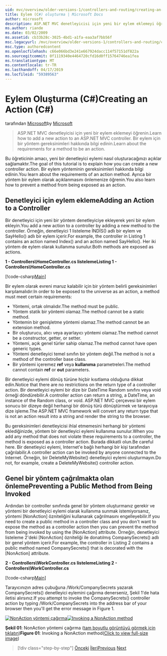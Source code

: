 ```yaml
---
uid: mvc/overview/older-versions-1/controllers-and-routing/creating-an-action-cs
title: Eylem (C#) oluşturma | Microsoft Docs
author: microsoft
description: ASP.NET MVC denetleyicisi için yeni bir eylem eklemeyi öğrenin. Bir eylem için bir yöntem gereksinimleri hakkında bilgi edinin.
ms.author: riande
ms.date: 03/02/2009
ms.assetid: cb33b28c-3025-4bd1-a1fa-eaa3af7bb56f
msc.legacyurl: /mvc/overview/older-versions-1/controllers-and-routing/creating-an-action-cs
msc.type: authoredcontent
ms.openlocfilehash: c66e066bd3e241e667924dacc114f57151df822a
ms.sourcegitcommit: 0f1119340e4464720cfd16d0ff15764746ea1fea
ms.translationtype: MT
ms.contentlocale: tr-TR
ms.lasthandoff: 04/17/2019
ms.locfileid: "59389563"
---
```

# <a name="creating-an-action-c"></a><span data-ttu-id="4686c-104">Eylem Oluşturma (C#)</span><span class="sxs-lookup"><span data-stu-id="4686c-104">Creating an Action (C#)</span></span>

<span data-ttu-id="4686c-105">tarafından [Microsoft](https://github.com/microsoft)</span><span class="sxs-lookup"><span data-stu-id="4686c-105">by [Microsoft](https://github.com/microsoft)</span></span>

> <span data-ttu-id="4686c-106">ASP.NET MVC denetleyicisi için yeni bir eylem eklemeyi öğrenin.</span><span class="sxs-lookup"><span data-stu-id="4686c-106">Learn how to add a new action to an ASP.NET MVC controller.</span></span> <span data-ttu-id="4686c-107">Bir eylem için bir yöntem gereksinimleri hakkında bilgi edinin.</span><span class="sxs-lookup"><span data-stu-id="4686c-107">Learn about the requirements for a method to be an action.</span></span>


<span data-ttu-id="4686c-108">Bu öğreticinin amacı, yeni bir denetleyici eylemi nasıl oluşturacağınızı açıklar sağlamaktır.</span><span class="sxs-lookup"><span data-stu-id="4686c-108">The goal of this tutorial is to explain how you can create a new controller action.</span></span> <span data-ttu-id="4686c-109">Bir eylem yönteminin gereksinimleri hakkında bilgi edinin.</span><span class="sxs-lookup"><span data-stu-id="4686c-109">You learn about the requirements of an action method.</span></span> <span data-ttu-id="4686c-110">Ayrıca bir yöntem bir eylem olarak açıklanmasını önlemenize öğrenin.</span><span class="sxs-lookup"><span data-stu-id="4686c-110">You also learn how to prevent a method from being exposed as an action.</span></span>

## <a name="adding-an-action-to-a-controller"></a><span data-ttu-id="4686c-111">Denetleyici için eylem ekleme</span><span class="sxs-lookup"><span data-stu-id="4686c-111">Adding an Action to a Controller</span></span>

<span data-ttu-id="4686c-112">Bir denetleyici için yeni bir yöntem denetleyiciye ekleyerek yeni bir eylem ekleyin.</span><span class="sxs-lookup"><span data-stu-id="4686c-112">You add a new action to a controller by adding a new method to the controller.</span></span> <span data-ttu-id="4686c-113">Örneğin, denetleyici 1 listeleme İNDİS() adlı bir eylem ve SayHello() adlı bir eylem içerir.</span><span class="sxs-lookup"><span data-stu-id="4686c-113">For example, the controller in Listing 1 contains an action named Index() and an action named SayHello().</span></span> <span data-ttu-id="4686c-114">Her iki yöntem de eylem olarak kullanıma sunulur.</span><span class="sxs-lookup"><span data-stu-id="4686c-114">Both methods are exposed as actions.</span></span>

<span data-ttu-id="4686c-115">**1 - Controllers\HomeController.cs listeleme**</span><span class="sxs-lookup"><span data-stu-id="4686c-115">**Listing 1 - Controllers\HomeController.cs**</span></span>

[!code-csharp[Main](creating-an-action-cs/samples/sample1.cs)]

<span data-ttu-id="4686c-116">Bir eylem olarak evreni maruz kalabilir için bir yöntem belirli gereksinimleri karşılamalıdır:</span><span class="sxs-lookup"><span data-stu-id="4686c-116">In order to be exposed to the universe as an action, a method must meet certain requirements:</span></span>

- <span data-ttu-id="4686c-117">Yöntemi, ortak olmalıdır.</span><span class="sxs-lookup"><span data-stu-id="4686c-117">The method must be public.</span></span>
- <span data-ttu-id="4686c-118">Yöntem statik bir yöntemi olamaz.</span><span class="sxs-lookup"><span data-stu-id="4686c-118">The method cannot be a static method.</span></span>
- <span data-ttu-id="4686c-119">Yöntemin bir genişletme yöntemi olamaz.</span><span class="sxs-lookup"><span data-stu-id="4686c-119">The method cannot be an extension method.</span></span>
- <span data-ttu-id="4686c-120">Bir oluşturucu, alıcı veya ayarlayıcı yöntemi olamaz.</span><span class="sxs-lookup"><span data-stu-id="4686c-120">The method cannot be a constructor, getter, or setter.</span></span>
- <span data-ttu-id="4686c-121">Yöntemi, açık genel türler sahip olamaz.</span><span class="sxs-lookup"><span data-stu-id="4686c-121">The method cannot have open generic types.</span></span>
- <span data-ttu-id="4686c-122">Yöntemi denetleyici temel sınıfın bir yöntem değil.</span><span class="sxs-lookup"><span data-stu-id="4686c-122">The method is not a method of the controller base class.</span></span>
- <span data-ttu-id="4686c-123">Bir yöntemi içeremez **ref** veya **kullanıma** parametreleri.</span><span class="sxs-lookup"><span data-stu-id="4686c-123">The method cannot contain **ref** or **out** parameters.</span></span>

<span data-ttu-id="4686c-124">Bir denetleyici eylemi dönüş türüne hiçbir kısıtlama olduğuna dikkat edin.</span><span class="sxs-lookup"><span data-stu-id="4686c-124">Notice that there are no restrictions on the return type of a controller action.</span></span> <span data-ttu-id="4686c-125">Bir denetleyici eylemi bir dize bir DateTime Random sınıfını veya void örneği döndürebilir.</span><span class="sxs-lookup"><span data-stu-id="4686c-125">A controller action can return a string, a DateTime, an instance of the Random class, or void.</span></span> <span data-ttu-id="4686c-126">ASP.NET MVC çerçevesi bir eylem sonucu bir dizeye değil herhangi bir dönüş türü dönüştürmek ve tarayıcıya dize işleme.</span><span class="sxs-lookup"><span data-stu-id="4686c-126">The ASP.NET MVC framework will convert any return type that is not an action result into a string and render the string to the browser.</span></span>

<span data-ttu-id="4686c-127">Bu gereksinimleri denetleyicisi ihlal etmemesini herhangi bir yöntemi eklediğinizde, yöntem bir denetleyici eylemi kullanıma sunulur.</span><span class="sxs-lookup"><span data-stu-id="4686c-127">When you add any method that does not violate these requirements to a controller, the method is exposed as a controller action.</span></span> <span data-ttu-id="4686c-128">Burada dikkatli olun.</span><span class="sxs-lookup"><span data-stu-id="4686c-128">Be careful here.</span></span> <span data-ttu-id="4686c-129">Bir denetleyici eylemi, Internet'e bağlı herhangi bir kişi tarafından çağrılabilir.</span><span class="sxs-lookup"><span data-stu-id="4686c-129">A controller action can be invoked by anyone connected to the Internet.</span></span> <span data-ttu-id="4686c-130">Örneğin, bir DeleteMyWebsite() denetleyici eylemi oluşturmayın.</span><span class="sxs-lookup"><span data-stu-id="4686c-130">Do not, for example, create a DeleteMyWebsite() controller action.</span></span>

## <a name="preventing-a-public-method-from-being-invoked"></a><span data-ttu-id="4686c-131">Genel bir yöntem çağrılmakta olan önleme</span><span class="sxs-lookup"><span data-stu-id="4686c-131">Preventing a Public Method from Being Invoked</span></span>

<span data-ttu-id="4686c-132">Ardından bir controller sınıfında genel bir yöntem oluşturmanız gerekir ve yöntemi bir denetleyici eylemi olarak kullanıma sunmak istemiyorsanız, yöntemi [NonAction] özniteliğini kullanarak çağrılmasını engelleyebilir.</span><span class="sxs-lookup"><span data-stu-id="4686c-132">If you need to create a public method in a controller class and you don't want to expose the method as a controller action then you can prevent the method from being invoked by using the [NonAction] attribute.</span></span> <span data-ttu-id="4686c-133">Örneğin, denetleyici listeleme 2'deki [NonAction] özniteliği ile donatılmış CompanySecrets() adlı bir genel yöntem içerir.</span><span class="sxs-lookup"><span data-stu-id="4686c-133">For example, the controller in Listing 2 contains a public method named CompanySecrets() that is decorated with the [NonAction] attribute.</span></span>

<span data-ttu-id="4686c-134">**2 - Controllers\WorkController.cs listeleme**</span><span class="sxs-lookup"><span data-stu-id="4686c-134">**Listing 2 - Controllers\WorkController.cs**</span></span>

[!code-csharp[Main](creating-an-action-cs/samples/sample2.cs)]

<span data-ttu-id="4686c-135">Tarayıcınızın adres çubuğuna /Work/CompanySecrets yazarak CompanySecrets() denetleyici eylemini çağırma denerseniz, Şekil 1'de hata iletisi alırsınız.</span><span class="sxs-lookup"><span data-stu-id="4686c-135">If you attempt to invoke the CompanySecrets() controller action by typing /Work/CompanySecrets into the address bar of your browser then you'll get the error message in Figure 1.</span></span>


<span data-ttu-id="4686c-136">[![NonAction yöntemi çağırma](creating-an-action-cs/_static/image1.jpg)](creating-an-action-cs/_static/image1.png)</span><span class="sxs-lookup"><span data-stu-id="4686c-136">[![Invoking a NonAction method](creating-an-action-cs/_static/image1.jpg)](creating-an-action-cs/_static/image1.png)</span></span>

<span data-ttu-id="4686c-137">**Şekil 01**: NonAction yöntemi çağırma ([tam boyutlu görüntüyü görmek için tıklatın](creating-an-action-cs/_static/image2.png))</span><span class="sxs-lookup"><span data-stu-id="4686c-137">**Figure 01**: Invoking a NonAction method([Click to view full-size image](creating-an-action-cs/_static/image2.png))</span></span>

> [!div class="step-by-step"]
> <span data-ttu-id="4686c-138">[Önceki](creating-a-controller-cs.md)
> [İleri](asp-net-mvc-routing-overview-vb.md)</span><span class="sxs-lookup"><span data-stu-id="4686c-138">[Previous](creating-a-controller-cs.md)
[Next](asp-net-mvc-routing-overview-vb.md)</span></span>
